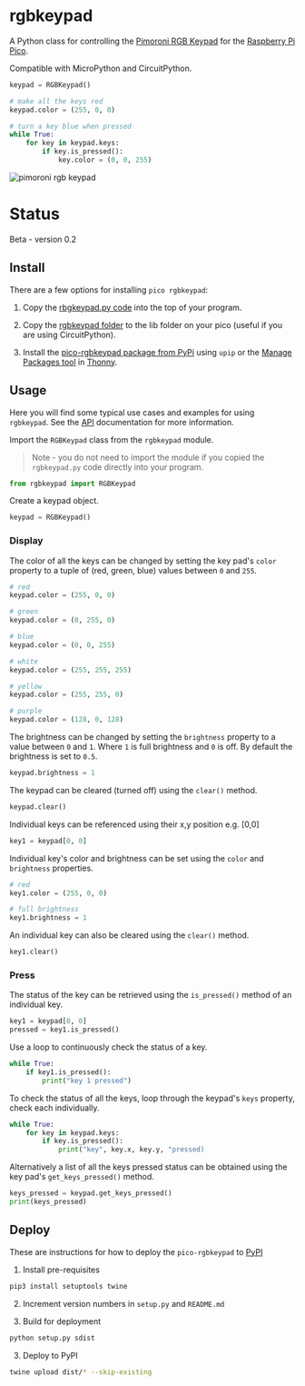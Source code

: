 # rgbkeypad

A Python class for controlling the [Pimoroni RGB Keypad](https://shop.pimoroni.com/products/pico-rgb-keypad-base) for the [Raspberry Pi Pico](https://www.raspberrypi.org/documentation/pico/getting-started/).

Compatible with MicroPython and CircuitPython.

```python
keypad = RGBKeypad()

# make all the keys red
keypad.color = (255, 0, 0)

# turn a key blue when pressed
while True:
    for key in keypad.keys:
        if key.is_pressed():
            key.color = (0, 0, 255)
```

![pimoroni rgb keypad](https://cdn.shopify.com/s/files/1/0174/1800/products/pico-addons-2_1024x1024.jpg?v=1611177905)

# Status

Beta - version 0.2

## Install

There are a few options for installing `pico rgbkeypad`:

1. Copy the [rbgkeypad.py code](https://github.com/martinohanlon/pico-rgbkeypad/blob/main/rgbkeypad/rgbkeypad.py) into the top of your program.

2. Copy the [rgbkeypad folder](https://github.com/martinohanlon/pico-rgbkeypad/blob/main/rgbkeypad) to the lib folder on your pico (useful if you are using CircuitPython).

3. Install the [pico-rgbkeypad package from PyPi](https://pypi.org/project/pico-rbgkeypad) using `upip` or the [Manage Packages tool](https://github.com/thonny/thonny/wiki/InstallingPackages) in [Thonny](https://thonny.org/).

## Usage

Here you will find some typical use cases and examples for using `rgbkeypad`. See the [API](API.md) documentation for more information.

Import the `RGBKeypad` class from the `rgbkeypad` module.

> Note - you do not need to import the module if you copied the `rgbkeypad.py` code directly into your program.

```python
from rgbkeypad import RGBKeypad
```

Create a keypad object.

```python
keypad = RGBKeypad()
```

### Display

The color of all the keys can be changed by setting the key pad's `color` property to a tuple of (red, green, blue) values between `0` and `255`.

```python
# red
keypad.color = (255, 0, 0)

# green
keypad.color = (0, 255, 0)

# blue
keypad.color = (0, 0, 255)

# white
keypad.color = (255, 255, 255)

# yellow
keypad.color = (255, 255, 0)

# purple
keypad.color = (128, 0, 128)
```

The brightness can be changed by setting the `brightness` property to a value between `0` and `1`. Where `1` is full brightness and `0` is off. By default the brightness is set to `0.5`.

```python
keypad.brightness = 1
```

The keypad can be cleared (turned off) using the `clear()` method.

```python
keypad.clear()
```

Individual keys can be referenced using their x,y position e.g. [0,0]

```python
key1 = keypad[0, 0]
```

Individual key's color and brightness can be set using the `color` and `brightness` properties.

```python
# red
key1.color = (255, 0, 0)

# full brightness
key1.brightness = 1
```

An individual key can also be cleared using the `clear()` method.

```python
key1.clear()
```

### Press

The status of the key can be retrieved using the `is_pressed()` method of an individual key.

```python
key1 = keypad[0, 0]
pressed = key1.is_pressed()
```

Use a loop to continuously check the status of a key.

```python
while True:
    if key1.is_pressed():
        print("key 1 pressed")
```

To check the status of all the keys, loop through the keypad's `keys` property, check each individually.

```python
while True:
    for key in keypad.keys:
        if key.is_pressed():
            print("key", key.x, key.y, "pressed)
```

Alternatively a list of all the keys pressed status can be obtained using the key pad's `get_keys_pressed()` method.

```python
keys_pressed = keypad.get_keys_pressed()
print(keys_pressed)
```

## Deploy

These are instructions for how to deploy the `pico-rgbkeypad` to [PyPI](https://pypi.org/project/pico-rbgkeypad)

1. Install pre-requisites

~~~bash
pip3 install setuptools twine
~~~

2. Increment version numbers in `setup.py` and `README.md`

3. Build for deployment

~~~bash
python setup.py sdist
~~~

3. Deploy to PyPI

~~~bash
twine upload dist/* --skip-existing
~~~
